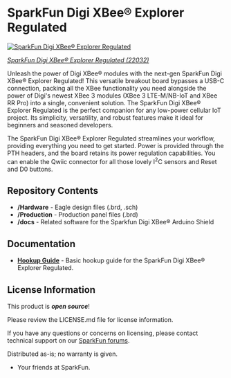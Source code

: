 SparkFun Digi XBee® Explorer Regulated
========================================

[![SparkFun Digi XBee® Explorer Regulated](https://cdn.sparkfun.com/assets/parts/2/1/8/9/4/22032-_XBee_Explorer_Regulated-_01.jpg)](https://www.sparkfun.com/products/22032)

[*SparkFun Digi XBee® Explorer Regulated (22032)*](https://www.sparkfun.com/products/22032)

Unleash the power of Digi XBee® modules with the next-gen SparkFun Digi XBee® Explorer Regulated! This versatile breakout board bypasses a USB-C connection, packing all the XBee functionality you need alongside the power of Digi's newest XBee 3 modules (XBee 3 LTE-M/NB-IoT and XBee RR Pro) into a single, convenient solution. The SparkFun Digi XBee® Explorer Regulated is the perfect companion for any low-power cellular IoT project. Its simplicity, versatility, and robust features make it ideal for beginners and seasoned developers.

The SparkFun Digi XBee® Explorer Regulated streamlines your workflow, providing everything you need to get started. Power is provided through the PTH headers, and the board retains its power regulation capabilities. You can enable the Qwiic connector for all those lovely I<sup>2</sup>C sensors and Reset and D0 buttons.

Repository Contents
-------------------

* **/Hardware** - Eagle design files (.brd, .sch)
* **/Production** - Production panel files (.brd)
* **/docs** - Related software for the Sparkfun Digi XBee® Arduino Shield

Documentation
--------------
* **[Hookup Guide](http://docs.sparkfun.com/SparkFun_Digi_XBee_Regulated_Qwiic)** - Basic hookup guide for the SparkFun Digi XBee® Explorer Regulated.

License Information
-------------------

This product is _**open source**_! 

Please review the LICENSE.md file for license information. 

If you have any questions or concerns on licensing, please contact technical support on our [SparkFun forums](https://forum.sparkfun.com/viewforum.php?f=152).

Distributed as-is; no warranty is given.

- Your friends at SparkFun.

_<COLLABORATION CREDIT>_
